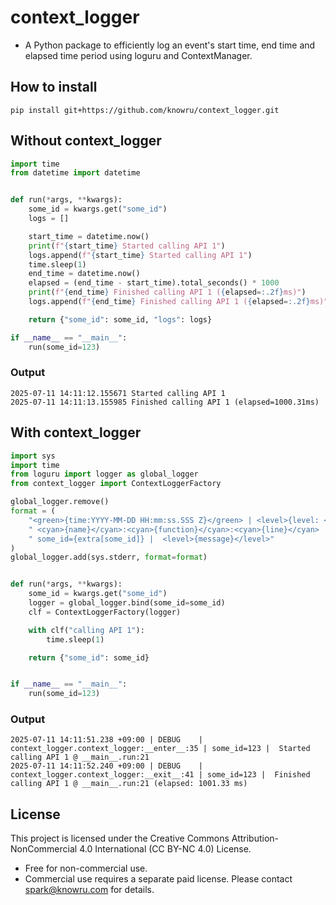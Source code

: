 # context_logger

* A Python package to efficiently log an event's start time, end time and elapsed time period using loguru and ContextManager.

## How to install

```pip install git+https://github.com/knowru/context_logger.git```

## Without context_logger

```python
import time
from datetime import datetime


def run(*args, **kwargs):
    some_id = kwargs.get("some_id")
    logs = []

    start_time = datetime.now()
    print(f"{start_time} Started calling API 1")
    logs.append(f"{start_time} Started calling API 1")
    time.sleep(1)
    end_time = datetime.now()
    elapsed = (end_time - start_time).total_seconds() * 1000
    print(f"{end_time} Finished calling API 1 ({elapsed=:.2f}ms)")
    logs.append(f"{end_time} Finished calling API 1 ({elapsed=:.2f}ms)")

    return {"some_id": some_id, "logs": logs}

if __name__ == "__main__":
    run(some_id=123)
```

### Output

```
2025-07-11 14:11:12.155671 Started calling API 1
2025-07-11 14:11:13.155985 Finished calling API 1 (elapsed=1000.31ms)
```

## With context_logger

```python
import sys
import time
from loguru import logger as global_logger
from context_logger import ContextLoggerFactory

global_logger.remove()
format = (
    "<green>{time:YYYY-MM-DD HH:mm:ss.SSS Z}</green> | <level>{level: <8}</level> |"
    " <cyan>{name}</cyan>:<cyan>{function}</cyan>:<cyan>{line}</cyan> |"
    " some_id={extra[some_id]} |  <level>{message}</level>"
)
global_logger.add(sys.stderr, format=format)


def run(*args, **kwargs):
    some_id = kwargs.get("some_id")
    logger = global_logger.bind(some_id=some_id)
    clf = ContextLoggerFactory(logger)

    with clf("calling API 1"):
        time.sleep(1)

    return {"some_id": some_id}


if __name__ == "__main__":
    run(some_id=123)
```

### Output

```
2025-07-11 14:11:51.238 +09:00 | DEBUG    | context_logger.context_logger:__enter__:35 | some_id=123 |  Started calling API 1 @ __main__.run:21
2025-07-11 14:11:52.240 +09:00 | DEBUG    | context_logger.context_logger:__exit__:41 | some_id=123 |  Finished calling API 1 @ __main__.run:21 (elapsed: 1001.33 ms)
```

## License

This project is licensed under the Creative Commons Attribution-NonCommercial 4.0 International (CC BY-NC 4.0) License.

- Free for non-commercial use.
- Commercial use requires a separate paid license. Please contact spark@knowru.com for details.
